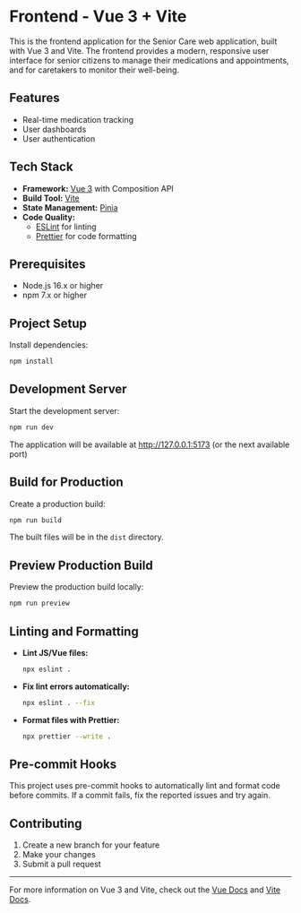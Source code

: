 # Frontend - Vue 3 + Vite

This is the frontend application for the Senior Care web application, built with Vue 3 and Vite. The frontend provides a modern, responsive user interface for senior citizens to manage their medications and appointments, and for caretakers to monitor their well-being.

## Features

- Real-time medication tracking
- User dashboards
- User authentication

## Tech Stack

- **Framework:** [Vue 3](https://vuejs.org/) with Composition API
- **Build Tool:** [Vite](https://vitejs.dev/)
- **State Management:** [Pinia](https://pinia.vuejs.org/)
- **Code Quality:**
  - [ESLint](https://eslint.org/) for linting
  - [Prettier](https://prettier.io/) for code formatting

## Prerequisites

- Node.js 16.x or higher
- npm 7.x or higher

## Project Setup

Install dependencies:

```bash
npm install
```

## Development Server

Start the development server:

```bash
npm run dev
```

The application will be available at http://127.0.0.1:5173 (or the next available port)

## Build for Production

Create a production build:

```bash
npm run build
```

The built files will be in the `dist` directory.

## Preview Production Build

Preview the production build locally:

```bash
npm run preview
```

## Linting and Formatting

- **Lint JS/Vue files:**
  ```bash
  npx eslint .
  ```
- **Fix lint errors automatically:**
  ```bash
  npx eslint . --fix
  ```
- **Format files with Prettier:**
  ```bash
  npx prettier --write .
  ```

## Pre-commit Hooks

This project uses pre-commit hooks to automatically lint and format code before commits. If a commit fails, fix the reported issues and try again.

## Contributing

1. Create a new branch for your feature
2. Make your changes
3. Submit a pull request

---

For more information on Vue 3 and Vite, check out the [Vue Docs](https://vuejs.org/guide/scaling-up/tooling.html#ide-support) and [Vite Docs](https://vitejs.dev/).
